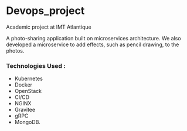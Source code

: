 # Devops_project
Academic project at IMT Atlantique

A photo-sharing application built on microservices architecture. We also developed a microservice to add effects, such as pencil drawing, to the photos.

### Technologies Used :
* Kubernetes
* Docker
* OpenStack
* CI/CD
* NGINX
* Gravitee
* gRPC
* MongoDB.
